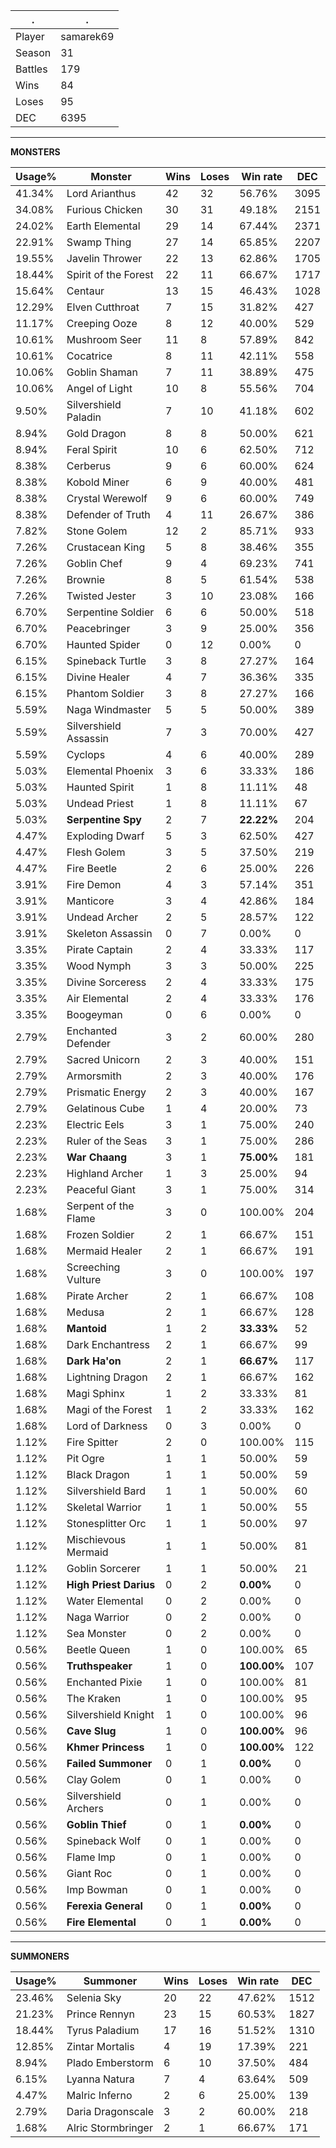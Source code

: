 .|.
|-|-
Player|samarek69
Season|31
Battles|179
Wins|84
Loses|95
DEC|6395

---
**MONSTERS**

Usage%|Monster|Wins|Loses|Win rate|DEC|
-|-|-|-|-|-|
41.34%|Lord Arianthus|42|32|56.76%|3095|
34.08%|Furious Chicken|30|31|49.18%|2151|
24.02%|Earth Elemental|29|14|67.44%|2371|
22.91%|Swamp Thing|27|14|65.85%|2207|
19.55%|Javelin Thrower|22|13|62.86%|1705|
18.44%|Spirit of the Forest|22|11|66.67%|1717|
15.64%|Centaur|13|15|46.43%|1028|
12.29%|Elven Cutthroat|7|15|31.82%|427|
11.17%|Creeping Ooze|8|12|40.00%|529|
10.61%|Mushroom Seer|11|8|57.89%|842|
10.61%|Cocatrice|8|11|42.11%|558|
10.06%|Goblin Shaman|7|11|38.89%|475|
10.06%|Angel of Light|10|8|55.56%|704|
9.50%|Silvershield Paladin|7|10|41.18%|602|
8.94%|Gold Dragon|8|8|50.00%|621|
8.94%|Feral Spirit|10|6|62.50%|712|
8.38%|Cerberus|9|6|60.00%|624|
8.38%|Kobold Miner|6|9|40.00%|481|
8.38%|Crystal Werewolf|9|6|60.00%|749|
8.38%|Defender of Truth|4|11|26.67%|386|
7.82%|Stone Golem|12|2|85.71%|933|
7.26%|Crustacean King|5|8|38.46%|355|
7.26%|Goblin Chef|9|4|69.23%|741|
7.26%|Brownie|8|5|61.54%|538|
7.26%|Twisted Jester|3|10|23.08%|166|
6.70%|Serpentine Soldier|6|6|50.00%|518|
6.70%|Peacebringer|3|9|25.00%|356|
6.70%|Haunted Spider|0|12|0.00%|0|
6.15%|Spineback Turtle|3|8|27.27%|164|
6.15%|Divine Healer|4|7|36.36%|335|
6.15%|Phantom Soldier|3|8|27.27%|166|
5.59%|Naga Windmaster|5|5|50.00%|389|
5.59%|Silvershield Assassin|7|3|70.00%|427|
5.59%|Cyclops|4|6|40.00%|289|
5.03%|Elemental Phoenix|3|6|33.33%|186|
5.03%|Haunted Spirit|1|8|11.11%|48|
5.03%|Undead Priest|1|8|11.11%|67|
5.03%|**Serpentine Spy**|2|7|**22.22%**|204|
4.47%|Exploding Dwarf|5|3|62.50%|427|
4.47%|Flesh Golem|3|5|37.50%|219|
4.47%|Fire Beetle|2|6|25.00%|226|
3.91%|Fire Demon|4|3|57.14%|351|
3.91%|Manticore|3|4|42.86%|184|
3.91%|Undead Archer|2|5|28.57%|122|
3.91%|Skeleton Assassin|0|7|0.00%|0|
3.35%|Pirate Captain|2|4|33.33%|117|
3.35%|Wood Nymph|3|3|50.00%|225|
3.35%|Divine Sorceress|2|4|33.33%|175|
3.35%|Air Elemental|2|4|33.33%|176|
3.35%|Boogeyman|0|6|0.00%|0|
2.79%|Enchanted Defender|3|2|60.00%|280|
2.79%|Sacred Unicorn|2|3|40.00%|151|
2.79%|Armorsmith|2|3|40.00%|176|
2.79%|Prismatic Energy|2|3|40.00%|167|
2.79%|Gelatinous Cube|1|4|20.00%|73|
2.23%|Electric Eels|3|1|75.00%|240|
2.23%|Ruler of the Seas|3|1|75.00%|286|
2.23%|**War Chaang**|3|1|**75.00%**|181|
2.23%|Highland Archer|1|3|25.00%|94|
2.23%|Peaceful Giant|3|1|75.00%|314|
1.68%|Serpent of the Flame|3|0|100.00%|204|
1.68%|Frozen Soldier|2|1|66.67%|151|
1.68%|Mermaid Healer|2|1|66.67%|191|
1.68%|Screeching Vulture|3|0|100.00%|197|
1.68%|Pirate Archer|2|1|66.67%|108|
1.68%|Medusa|2|1|66.67%|128|
1.68%|**Mantoid**|1|2|**33.33%**|52|
1.68%|Dark Enchantress|2|1|66.67%|99|
1.68%|**Dark Ha'on**|2|1|**66.67%**|117|
1.68%|Lightning Dragon|2|1|66.67%|162|
1.68%|Magi Sphinx|1|2|33.33%|81|
1.68%|Magi of the Forest|1|2|33.33%|162|
1.68%|Lord of Darkness|0|3|0.00%|0|
1.12%|Fire Spitter|2|0|100.00%|115|
1.12%|Pit Ogre|1|1|50.00%|59|
1.12%|Black Dragon|1|1|50.00%|59|
1.12%|Silvershield Bard|1|1|50.00%|60|
1.12%|Skeletal Warrior|1|1|50.00%|55|
1.12%|Stonesplitter Orc|1|1|50.00%|97|
1.12%|Mischievous Mermaid|1|1|50.00%|81|
1.12%|Goblin Sorcerer|1|1|50.00%|21|
1.12%|**High Priest Darius**|0|2|**0.00%**|0|
1.12%|Water Elemental|0|2|0.00%|0|
1.12%|Naga Warrior|0|2|0.00%|0|
1.12%|Sea Monster|0|2|0.00%|0|
0.56%|Beetle Queen|1|0|100.00%|65|
0.56%|**Truthspeaker**|1|0|**100.00%**|107|
0.56%|Enchanted Pixie|1|0|100.00%|81|
0.56%|The Kraken|1|0|100.00%|95|
0.56%|Silvershield Knight|1|0|100.00%|96|
0.56%|**Cave Slug**|1|0|**100.00%**|96|
0.56%|**Khmer Princess**|1|0|**100.00%**|122|
0.56%|**Failed Summoner**|0|1|**0.00%**|0|
0.56%|Clay Golem|0|1|0.00%|0|
0.56%|Silvershield Archers|0|1|0.00%|0|
0.56%|**Goblin Thief**|0|1|**0.00%**|0|
0.56%|Spineback Wolf|0|1|0.00%|0|
0.56%|Flame Imp|0|1|0.00%|0|
0.56%|Giant Roc|0|1|0.00%|0|
0.56%|Imp Bowman|0|1|0.00%|0|
0.56%|**Ferexia General**|0|1|**0.00%**|0|
0.56%|**Fire Elemental**|0|1|**0.00%**|0|

---
**SUMMONERS**

Usage%|Summoner|Wins|Loses|Win rate|DEC|
-|-|-|-|-|-|
23.46%|Selenia Sky|20|22|47.62%|1512|
21.23%|Prince Rennyn|23|15|60.53%|1827|
18.44%|Tyrus Paladium|17|16|51.52%|1310|
12.85%|Zintar Mortalis|4|19|17.39%|221|
8.94%|Plado Emberstorm|6|10|37.50%|484|
6.15%|Lyanna Natura|7|4|63.64%|509|
4.47%|Malric Inferno|2|6|25.00%|139|
2.79%|Daria Dragonscale|3|2|60.00%|218|
1.68%|Alric Stormbringer|2|1|66.67%|171|

